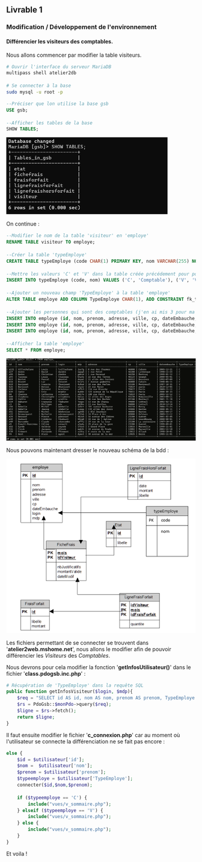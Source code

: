 ## Livrable 1

### Modification / Développement de l'environnement

#### Différencier les visiteurs des comptables.

Nous allons commencer par modifier la table visiteurs.
``````bash
# Ouvrir l'interface du serveur MariaDB
multipass shell atelier2db

# Se connecter à la base
sudo mysql -u root -p
``````
```sql
--Préciser que lon utilise la base gsb
USE gsb;

--Afficher les tables de la base
SHOW TABLES;
```
![image bing adresse](images/image8.png)

On continue :

```sql
--Modifier le nom de la table 'visiteur' en 'employe'
RENAME TABLE visiteur TO employe;

--Créer la table 'typeEmploye'
CREATE TABLE typeEmploye (code CHAR(1) PRIMARY KEY, nom VARCHAR(255) NOT NULL);

--Mettre les valeurs 'C' et 'V' dans la table créée précédement pour pouvoir différencier plus simplement les 2
INSERT INTO typeEmploye (code, nom) VALUES ('C', 'Comptable'), ('V', 'Visiteur');

--Ajouter un nouveau champ 'TypeEmploye' à la table 'employe'
ALTER TABLE employe ADD COLUMN TypeEmploye CHAR(1), ADD CONSTRAINT fk_typeEmploye FOREIGN KEY (TypeEmploye) REFERENCES typeEmploye(code);

--Ajouter les personnes qui sont des comptables (j'en ai mis 3 pour ma part)
INSERT INTO employe (id, nom, prenom, adresse, ville, cp, dateEmbauche, login, mdp, TypeEmploye) VALUES ('a56', 'Martin', 'Alice', '45 Avenue des Champs', 'Paris', '75008', CURDATE(), 'amartin', 'AMartin', 'C');
INSERT INTO employe (id, nom, prenom, adresse, ville, cp, dateEmbauche, login, mdp, TypeEmploye) VALUES ('b22', 'Durand', 'Pierre', '22 Rue Victor Hugo', 'Lyon', '69002', CURDATE(), 'pdurand', 'PDurand', 'C');
INSERT INTO employe (id, nom, prenom, adresse, ville, cp, dateEmbauche, login, mdp, TypeEmploye) VALUES (2, 'Dupont', 'Jean', '123 Rue de Paris', 'Paris', '75001', CURDATE(), 'jdupont', 'JDupont', 'C');"

--Afficher la table 'employe'
SELECT * FROM employe;
```

![image bing adresse](images/image9.png)

Nous pouvons maintenant dresser le nouveau schéma de la bdd :

![image bing adresse](images/nouveauschemabdd.png)

Les fichiers permettant de se connecter se trouvent dans '**atelier2web.mshome.net**', nous allons le modifier afin de pouvoir différencier les *Visiteurs* des *Comptables*.

Nous devrons pour cela modifier la fonction '**getInfosUtilisateur()**' dans le fichier '**class.pdogsb.inc.php**' :

```php
# Récupération de 'TypeEmploye' dans la requête SQL
public function getInfosVisiteur($login, $mdp){
    $req = "SELECT id AS id, nom AS nom, prenom AS prenom, TypeEmploye AS TypeEmploye FROM employe WHERE employe.login='$login' and employe.mdp='$mdp'";
	$rs = PdoGsb::$monPdo->query($req);
	$ligne = $rs->fetch();
	return $ligne;
}
```
Il faut ensuite modifier le fichier '**c_connexion.php**' car au moment où l'utilisateur se connecte la différenciation ne se fait pas encore :
```php
else {
	$id = $utilisateur['id'];
	$nom =  $utilisateur['nom'];
	$prenom = $utilisateur['prenom'];
	$typeemploye = $utilisateur['TypeEmploye'];
    connecter($id,$nom,$prenom);

	if ($typeemploye == 'C') {
        include("vues/v_sommaire.php");
	} elseif ($typeemploye == 'V') {
		include("vues/v_sommaire.php");
	} else {
		include("vues/v_sommaire.php");
	}
}
```

Et voila ! 
